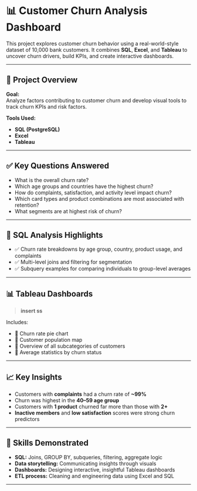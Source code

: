 # 📊 Customer Churn Analysis Dashboard

This project explores customer churn behavior using a real-world-style dataset of 10,000 bank customers. It combines **SQL**, **Excel**, and **Tableau** to uncover churn drivers, build KPIs, and create interactive dashboards.

---

## 🧠 Project Overview

**Goal:**  
Analyze factors contributing to customer churn and develop visual tools to track churn KPIs and risk factors.

**Tools Used:**
- **SQL (PostgreSQL)** 
- **Excel** 
- **Tableau** 

---

## ✅ Key Questions Answered

- What is the overall churn rate?
- Which age groups and countries have the highest churn?
- How do complaints, satisfaction, and activity level impact churn?
- Which card types and product combinations are most associated with retention?
- What segments are at highest risk of churn?

---

## 🧮 SQL Analysis Highlights

- ✅ Churn rate breakdowns by age group, country, product usage, and complaints  
- ✅ Multi-level joins and filtering for segmentation  
- ✅ Subquery examples for comparing individuals to group-level averages  

---

## 📊 Tableau Dashboards

> **insert ss**

Includes:
- 📌 Churn rate pie chart
- 📌 Customer population map 
- 📌 Overview of all subcategories of customers
- 📌 Average statistics by churn status

---

## 📈 Key Insights

- Customers with **complaints** had a churn rate of **~99%**
- Churn was highest in the **40–59 age group**
- Customers with **1 product** churned far more than those with **2+**
- **Inactive members** and **low satisfaction** scores were strong churn predictors

---

## 💼 Skills Demonstrated

- **SQL:** Joins, GROUP BY, subqueries, filtering, aggregate logic  
- **Data storytelling:** Communicating insights through visuals  
- **Dashboards:** Designing interactive, insightful Tableau dashboards  
- **ETL process:** Cleaning and engineering data using Excel and SQL

---
